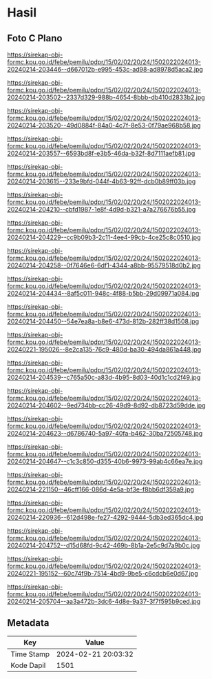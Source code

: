 # Hasil

## Foto C Plano

https://sirekap-obj-formc.kpu.go.id/febe/pemilu/pdpr/15/02/02/20/24/1502022024013-20240214-203446--d667012b-e995-453c-ad98-ad8978d5aca2.jpg

https://sirekap-obj-formc.kpu.go.id/febe/pemilu/pdpr/15/02/02/20/24/1502022024013-20240214-203502--2337d329-988b-4654-8bbb-db410d2833b2.jpg

https://sirekap-obj-formc.kpu.go.id/febe/pemilu/pdpr/15/02/02/20/24/1502022024013-20240214-203520--49d0884f-84a0-4c7f-8e53-0f79ae968b58.jpg

https://sirekap-obj-formc.kpu.go.id/febe/pemilu/pdpr/15/02/02/20/24/1502022024013-20240214-203557--6593bd8f-e3b5-46da-b32f-8d7111aefb81.jpg

https://sirekap-obj-formc.kpu.go.id/febe/pemilu/pdpr/15/02/02/20/24/1502022024013-20240214-203615--233e9bfd-044f-4b63-92ff-dcb0b89ff03b.jpg

https://sirekap-obj-formc.kpu.go.id/febe/pemilu/pdpr/15/02/02/20/24/1502022024013-20240214-204210--cbfd1987-1e8f-4d9d-b321-a7a276676b55.jpg

https://sirekap-obj-formc.kpu.go.id/febe/pemilu/pdpr/15/02/02/20/24/1502022024013-20240214-204229--cc9b09b3-2c11-4ee4-99cb-4ce25c8c0510.jpg

https://sirekap-obj-formc.kpu.go.id/febe/pemilu/pdpr/15/02/02/20/24/1502022024013-20240214-204258--0f7646e6-6df1-4344-a8bb-95579518d0b2.jpg

https://sirekap-obj-formc.kpu.go.id/febe/pemilu/pdpr/15/02/02/20/24/1502022024013-20240214-204434--8af5c011-948c-4f88-b5bb-29d09971a084.jpg

https://sirekap-obj-formc.kpu.go.id/febe/pemilu/pdpr/15/02/02/20/24/1502022024013-20240214-204450--54e7ea8a-b8e6-473d-812b-282ff38d1508.jpg

https://sirekap-obj-formc.kpu.go.id/febe/pemilu/pdpr/15/02/02/20/24/1502022024013-20240221-195026--8e2ca135-76c9-480d-ba30-494da861a448.jpg

https://sirekap-obj-formc.kpu.go.id/febe/pemilu/pdpr/15/02/02/20/24/1502022024013-20240214-204539--c765a50c-a83d-4b95-8d03-40d1c1cd2f49.jpg

https://sirekap-obj-formc.kpu.go.id/febe/pemilu/pdpr/15/02/02/20/24/1502022024013-20240214-204602--9ed734bb-cc26-49d9-8d92-db8723d59dde.jpg

https://sirekap-obj-formc.kpu.go.id/febe/pemilu/pdpr/15/02/02/20/24/1502022024013-20240214-204623--d6786740-5a97-40fa-b462-30ba72505748.jpg

https://sirekap-obj-formc.kpu.go.id/febe/pemilu/pdpr/15/02/02/20/24/1502022024013-20240214-204647--c1c3c850-d355-40b6-9973-99ab4c66ea7e.jpg

https://sirekap-obj-formc.kpu.go.id/febe/pemilu/pdpr/15/02/02/20/24/1502022024013-20240214-221150--46cff166-086d-4e5a-bf3e-f8bb6df359a9.jpg

https://sirekap-obj-formc.kpu.go.id/febe/pemilu/pdpr/15/02/02/20/24/1502022024013-20240214-220936--612d498e-fe27-4292-9444-5db3ed365dc4.jpg

https://sirekap-obj-formc.kpu.go.id/febe/pemilu/pdpr/15/02/02/20/24/1502022024013-20240214-204752--d15d68fd-9c42-469b-8b1a-2e5c9d7a9b0c.jpg

https://sirekap-obj-formc.kpu.go.id/febe/pemilu/pdpr/15/02/02/20/24/1502022024013-20240221-195152--60c74f9b-7514-4bd9-9be5-c6cdcb6e0d67.jpg

https://sirekap-obj-formc.kpu.go.id/febe/pemilu/pdpr/15/02/02/20/24/1502022024013-20240214-205704--aa3a472b-3dc6-4d8e-9a37-3f7f595b9ced.jpg


## Metadata

| Key        | Value               |
| ---------- | ------------------- |
| Time Stamp | 2024-02-21 20:03:32 |
| Kode Dapil | 1501                |



